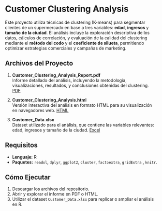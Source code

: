 # Customer Clustering Analysis

Este proyecto utiliza técnicas de clustering (K-means) para segmentar clientes de un supermercado en base a tres variables: **edad**, **ingresos** y **tamaño de la ciudad**. El análisis incluye la exploración descriptiva de los datos, cálculos de correlación, y evaluación de la calidad del clustering mediante el **método del codo** y el **coeficiente de silueta**, permitiendo optimizar estrategias comerciales y campañas de marketing.

## Archivos del Proyecto

1. **Customer_Clustering_Analysis_Report.pdf**  
   Informe detallado del análisis, incluyendo la metodología, visualizaciones, resultados, y conclusiones obtenidas del clustering. [PDF](https://github.com/edinvalle/ClientClusterAnalysis/blob/main/Customer_Clustering_Analysis_Report.pdf  )

2. **Customer_Clustering_Analysis.html**  
   Versión interactiva del análisis en formato HTML para su visualización en navegadores web. [HTML](https://github.com/edinvalle/ClientClusterAnalysis/blob/main/Customer_Clustering_Analysis.html  )

3. **Customer_Data.xlsx**  
   Dataset utilizado para el análisis, que contiene las variables relevantes: edad, ingresos y tamaño de la ciudad. [Excel]( https://github.com/edinvalle/ClientClusterAnalysis/blob/main/Customer_Data.xlsx)

## Requisitos  
- **Lenguaje:** R  
- **Paquetes:** `readxl`, `dplyr`, `ggplot2`, `cluster`, `factoextra`, `gridExtra` , `knitr`.  

## Cómo Ejecutar  
1. Descargar los archivos del repositorio.  
2. Abrir y explorar el informe en PDF o HTML.  
3. Utilizar el dataset `Customer_Data.xlsx` para replicar o ampliar el análisis en R.
